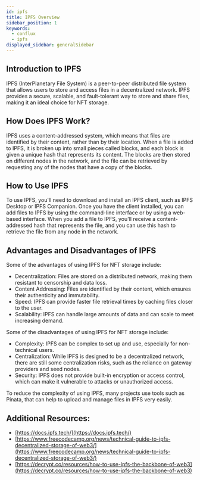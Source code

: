 ```yaml
---
id: ipfs
title: IPFS Overview
sidebar_position: 1
keywords:
  - conflux
  - ipfs
displayed_sidebar: generalSidebar
---
```


## Introduction to IPFS

IPFS (InterPlanetary File System) is a peer-to-peer distributed file system that allows users to store and access files in a decentralized network. IPFS provides a secure, scalable, and fault-tolerant way to store and share files, making it an ideal choice for NFT storage.

## How Does IPFS Work?

IPFS uses a content-addressed system, which means that files are identified by their content, rather than by their location. When a file is added to IPFS, it is broken up into small pieces called blocks, and each block is given a unique hash that represents its content. The blocks are then stored on different nodes in the network, and the file can be retrieved by requesting any of the nodes that have a copy of the blocks.

## How to Use IPFS

To use IPFS, you'll need to download and install an IPFS client, such as IPFS Desktop or IPFS Companion. Once you have the client installed, you can add files to IPFS by using the command-line interface or by using a web-based interface. When you add a file to IPFS, you'll receive a content-addressed hash that represents the file, and you can use this hash to retrieve the file from any node in the network.

## Advantages and Disadvantages of IPFS

Some of the advantages of using IPFS for NFT storage include:

- Decentralization: Files are stored on a distributed network, making them resistant to censorship and data loss.
- Content Addressing: Files are identified by their content, which ensures their authenticity and immutability.
- Speed: IPFS can provide faster file retrieval times by caching files closer to the user.
- Scalability: IPFS can handle large amounts of data and can scale to meet increasing demand.

Some of the disadvantages of using IPFS for NFT storage include:

- Complexity: IPFS can be complex to set up and use, especially for non-technical users.
- Centralization: While IPFS is designed to be a decentralized network, there are still some centralization risks, such as the reliance on gateway providers and seed nodes.
- Security: IPFS does not provide built-in encryption or access control, which can make it vulnerable to attacks or unauthorized access.

To reduce the complexity of using IPFS, many projects use tools such as Pinata, that can help to upload and manage files in IPFS very easily.

## Additional Resources:

- [https://docs.ipfs.tech/](https://docs.ipfs.tech/)
- [https://www.freecodecamp.org/news/technical-guide-to-ipfs-decentralized-storage-of-web3/](https://www.freecodecamp.org/news/technical-guide-to-ipfs-decentralized-storage-of-web3/)
- [https://decrypt.co/resources/how-to-use-ipfs-the-backbone-of-web3](https://decrypt.co/resources/how-to-use-ipfs-the-backbone-of-web3)
